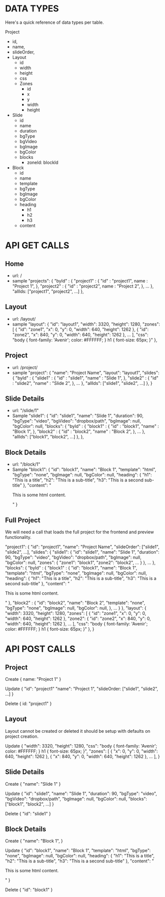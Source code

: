

# DATA TYPES
Here's a quick reference of data types per table.

Project
  - id,
  - name,
  - slideOrder,
- Layout
  - id
  - width
  - height
  - css
  - Zones
    - id
    - x
    - y
    - width
    - height
- Slide
  - id
  - name
  - duration
  - bgType
  - bgVideo
  - bgImage
  - bgColor
  - blocks
    - zoneId: blockId
- Block
  - id
  - name
  - template
  - bgType
  - bgImage
  - bgColor
  - heading
    - h1
    - h2
    - h3
  - content


# API GET CALLS

## Home
- url: /
- sample
  "projects": {
    "byId" : {
      "project1" : {
        "id" : "project1",
        name : "Project 1",
      },
      "project2" : {
        "id" : "project2",
        name : "Project 2",
      },
      ...
    },
    "allIds: ["project1", "project2", ...]
  },


## Layout
- url: /layout/
- sample
  "layout": {
    "id": "layout1",
    "width": 3320,
    "height": 1280,
    "zones": [
      {
        "id": "zone1",
        "x": 0,
        "y": 0,
        "width": 640,
        "height": 1262
      },
      {
        "id": "zone2",
        "x": 840,
        "y": 0,
        "width": 640,
        "height": 1262
      },
      ...
    ],
    "css": "body { font-family: 'Avenir'; color: #FFFFFF; } h1 { font-size: 65px; }"
  },


## Project
- url: /project/
- sample
  "project": {
    "name": "Project Name",
    "layout": "layout1",
    "slides": {
      "byId" : {
        "slide1" : {
          "id" : "slide1",
          "name" : "Slide 1",
        },
        "slide2" : {
          "id" : "slide2",
          "name" : "Slide 2",
        },
        ...
      },
      "allIds": ["slide1", "slide2", ...]
    },
  }


## Slide Details
- url: "/slide/1"
- Sample
  "slide1": {
    "id": "slide1",
    "name": "Slide 1",
    "duration": 90,
    "bgType": "video",
    "bgVideo": "dropbox/path",
    "bgImage": null,
    "bgColor": null,
    "blocks": {
      "byId" : {
        "block1" : {
          "id" : "block1",
          "name" : "Block 1",
        },
        "block2" : {
          "id" : "block2",
          "name" : "Block 2",
        },
        ...
      },
      "allIds": ["block1", "block2", ...]
    },
  },


## Block Details
- url: "/block/1"
- Sample
  "block1": {
    "id": "block1",
    "name": "Block 1",
    "template": "html",
    "bgType": "none",
    "bgImage": null,
    "bgColor": null,
    "heading": {
      "h1": "This is a title",
      "h2": "This is a sub-title",
      "h3": "This is a second sub-title"
    },
    "content": "<p>This is some html content.</p>"
  }


## Full Project
We will need a call that loads the full project for the frontend and preview functionality.

"project1": {
  "id": "project1",
  "name": "Project Name",
  "slideOrder": ["slide1", "slide2", ...],
  "slides": {
    "slide1": {
      "id": "slide1",
      "name": "Slide 1",
      "duration": 90,
      "bgType": "video",
      "bgVideo": "dropbox/path",
      "bgImage": null,
      "bgColor": null,
      "zones": {
        "zone1": "block1",
        "zone2": "block2",
        ...
      }
    },
    ...
  },
  "blocks": {
    "byId" : {
      "block1" : {
        "id": "block1",
        "name": "Block 1",
        "template": "html",
        "bgType": "none",
        "bgImage": null,
        "bgColor": null,
        "heading": {
          "h1": "This is a title",
          "h2": "This is a sub-title",
          "h3": "This is a second sub-title"
        },
        "content": "<p>This is some html content.</p>"
      },
      "block2" : {
        "id": "block2",
        "name": "Block 2",
        "template": "none",
        "bgType": "none",
        "bgImage": null,
        "bgColor": null,
      },
      ...
    }
  },
  "layout": {
    "width": 3320,
    "height": 1280,
    "zones": [
      {
        "id": "zone1",
        "x": 0,
        "y": 0,
        "width": 640,
        "height": 1262
      },
      "zone2": {
        "id": "zone2",
        "x": 840,
        "y": 0,
        "width": 640,
        "height": 1262
      },
      ...
    ],
    "css": "body { font-family: 'Avenir'; color: #FFFFFF; } h1 { font-size: 65px; }"
  },
}



# API POST CALLS


## Project

Create
{
  name: "Project 1"
}

Update
{
  "id": "project1"
  "name": "Project 1",
  "slideOrder: ["slide1", "slide2", ...]
}

Delete
{
  id: "project1"
}


## Layout
Layout cannot be created or deleted it should be setup with defaults on project creation.

Update
{
  "width": 3320,
  "height": 1280,
  "css": "body { font-family: 'Avenir'; color: #FFFFFF; } h1 { font-size: 65px; }",
  "zones": [
    {
      "x": 0,
      "y": 0,
      "width": 640,
      "height": 1262
    },
    {
      "x": 840,
      "y": 0,
      "width": 640,
      "height": 1262
    },
    ...
  ],
}


## Slide Details

Create
{
  "name": "Slide 1"
}

Update
{
  "id": "slide1",
  "name": "Slide 1",
  "duration": 90,
  "bgType": "video",
  "bgVideo": "dropbox/path",
  "bgImage": null,
  "bgColor": null,
  "blocks": ["block1", "block2", ...]
}

Delete
{
  "id": "slide1"
}


## Block Details

Create
{
  "name": "Block 1",
}

Update
{
  "id": "block1",
  "name": "Block 1",
  "template": "html",
  "bgType": "none",
  "bgImage": null,
  "bgColor": null,
  "heading": {
    "h1": "This is a title",
    "h2": "This is a sub-title",
    "h3": "This is a second sub-title"
  },
  "content": "<p>This is some html content.</p>"
}

Delete
{
  "id": "block1"
}
